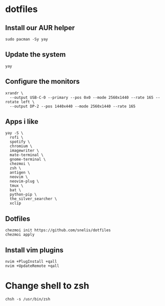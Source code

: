 # dotfiles

## Install our AUR helper
```sudo pacman -Sy yay```

## Update the system
```yay```

## Configure the monitors
```
xrandr \
  --output USB-C-0 --primary --pos 0x0 --mode 2560x1440 --rate 165 --rotate left \
  --output DP-2 --pos 1440x440 --mode 2560x1440 --rate 165
```

## Apps i like
```
yay -S \
  rofi \
  spotify \
  chromium \
  imagewriter \
  mate-terminal \
  gnome-terminal \
  chezmoi \
  zsh \
  antigen \
  neovim \
  neovim-plug \
  tmux \
  bat \
  python-pip \
  the_silver_searcher \
  xclip
```

## Dotfiles
```
chezmoi init https://github.com/snelis/dotfiles
chezmoi apply
```

## Install vim plugins
```
nvim +PlugInstall +qall
nvim +UpdateRemote +qall
```
  
# Change shell to zsh
```
chsh -s /usr/bin/zsh
```
